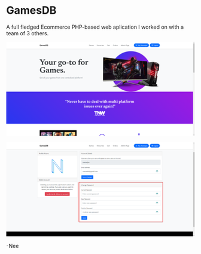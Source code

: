 # GamesDB

A full fledged Ecommerce PHP-based web aplication I worked on with a team of 3 others.

![Home Page](https://github.com/ItsNee/GamesDB/blob/main/header.png?raw=true)

![Profile](https://github.com/ItsNee/GamesDB/blob/main/profile.png?raw=true)


-Nee
